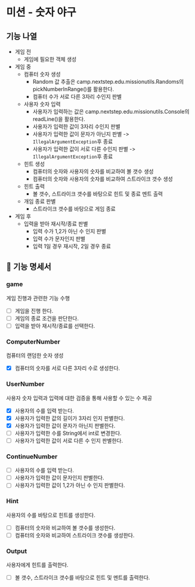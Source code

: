 # 미션 - 숫자 야구

## 기능 나열

- 게임 전
    - 게임에 필요한 객체 생성
- 게임 중
    - 컴퓨터 숫자 생성
        - Random 값 추출은 camp.nextstep.edu.missionutils.Randoms의 pickNumberInRange()를 활용한다.
        - 컴퓨터 수가 서로 다른 3자리 수인지 판별
    - 사용자 숫자 입력
        - 사용자가 입력하는 값은 camp.nextstep.edu.missionutils.Console의 readLine()을 활용한다.
        - 사용자가 입력한 값이 3자리 수인지 판별
        - 사용자가 입력한 값이 문자가 아닌지 판별 -> `IllegalArgumentException`후 종료
        - 사용자가 입력한 값이 서로 다른 수인지 판별 -> `IllegalArgumentException`후 종료
    - 힌트 생성
        - 컴퓨터의 숫자와 사용자의 숫자를 비교하여 볼 갯수 생성
        - 컴퓨터의 숫자와 사용자의 숫자를 비교하여 스트라이크 갯수 생성
    - 힌트 출력
        - 볼 갯수, 스트라이크 갯수를 바탕으로 힌트 및 종료 멘트 출력
    - 개임 종료 판별
        - 스트라이크 갯수를 바탕으로 게임 종료
- 게임 후
    - 입력을 받아 재시작/종료 판별
        - 입력 수가 1,2가 아닌 수 인지 판별
        - 입력 수가 문자인지 판별
        - 입력 1일 경우 재시작, 2일 경우 종료

## 📝 기능 명세서

### game

게임 진행과 관련한 기능 수행

- [ ] 게임을 진행 한다.
- [ ] 게임의 종료 조건을 판단한다.
- [ ] 입력을 받아 재시작/종료를 선택한다.

### ComputerNumber

컴퓨터의 랜덤한 숫자 생성

- [X] 컴퓨터의 숫자를 서로 다른 3자리 수로 생성한다.

### UserNumber

사용자 숫자 입력과 입력에 대한 검증을 통해 사용할 수 있는 수 제공

- [X] 사용자의 수를 입력 받는다.
- [X] 사용자가 입력한 값의 길이가 3자리 인지 판별한다.
- [X] 사용자가 입력한 값이 문자가 아닌지 판별한다.
- [ ] 사용자가 입력한 수를 String에서 int로 변경한다.
- [ ] 사용자가 입력한 값이 서로 다른 수 인지 판별한다.

### ContinueNumber

- [ ] 사용자의 수를 입력 받는다.
- [ ] 사용자가 입력한 값이 문자인지 판별한다.
- [ ] 사용자가 입력한 값이 1,2가 아닌 수 인지 판별한다.

### Hint

사용자의 수를 바탕으로 힌트를 생성한다.

- [ ] 컴퓨터의 숫자와 비교하여 볼 갯수를 생성한다.
- [ ] 컴퓨터의 숫자와 비교하여 스트라이크 갯수를 생성한다.

### Output

사용자에게 힌트를 출력한다.

- [ ] 볼 갯수, 스트라이크 갯수를 바탕으로 힌트 및 멘트를 출력한다.